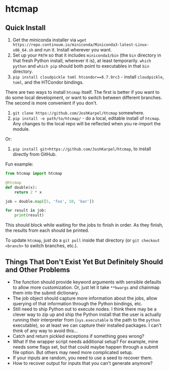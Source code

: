 # htcmap


## Quick Install

1. Get the miniconda installer via `wget https://repo.continuum.io/miniconda/Miniconda3-latest-Linux-x86_64.sh` and run it.
   Install wherever you want.
1. Set up your `PATH` so that it includes `miniconda3/bin` (the `bin` directory in that fresh Python install, wherever it is), at least temporarily.
   `which python` and `which pip` should both point to executables in that `bin` directory.
1. `pip install cloudpickle toml htcondor==8.7.9rc3` - install `cloudpickle`, `toml`, and the HTCondor bindings.

There are two ways to install `htcmap` itself.
The first is better if you want to do some local development, or want to switch between different branches.
The second is more convenient if you don't.

1. `git clone https://github.com/JoshKarpel/htcmap` somewhere.
1. `pip install -e path/to/htcmap/` - do a local, editable install of `htcmap`.
   Any changes to the local repo will be reflected when you re-import the module.

Or:

1. `pip install git+https://github.com/JoshKarpel/htcmap`, to install directly from GitHub.

Fun example:
```python
from htcmap import htcmap

@htcmap
def double(x):
    return 2 * x

job = double.map([5, 'foo', 10, 'bar'])

for result in job:
    print(result)
```
This should block while waiting for the jobs to finish in order.
As they finish, the results from each should be printed.

To update `htcmap`, just do a `git pull` inside that directory (or `git checkout <branch>` to switch branches, etc.).


## Things That Don't Exist Yet But Definitely Should and Other Problems

* The function should provide keyword arguments with sensible defaults to allow more customization.
  Or, just let it take `**kwargs` and chainmap them into the submit dictionary.
* The job object should capture more information about the jobs, allow querying of that information through the Python bindings, etc.
* Still need to ship Python out to execute nodes.
  I think there may be a clever way to zip up and ship the Python install that the user is actually running their interpreter from (`sys.executable` is the path to the `python` executable), so at least we can capture their installed packages.
  I can't think of any way to avoid this...
* Catch and return pickled exceptions if something goes wrong?
* What if the wrapper script needs additional setup?
  For example, mine needs some flags set, but that could maybe happen through a submit file option.
  But others may need more complicated setup.
* If your inputs are random, you need to use a seed to recover them.
* How to recover output for inputs that you can't generate anymore?
